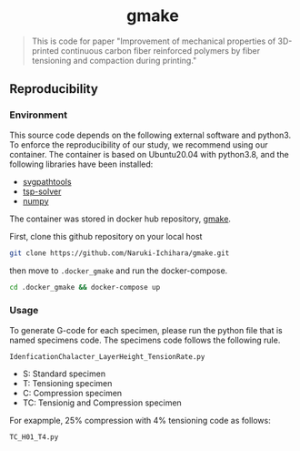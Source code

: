 <h1 align=center>gmake</h1>

> This is code for paper "Improvement of mechanical properties of 3D-printed continuous carbon fiber reinforced polymers by fiber tensioning and compaction during printing."

## Reproducibility
### Environment
This source code depends on the following external software and python3. To enforce the reproducibility of our study, we recommend using our container.
The container is based on Ubuntu20.04 with python3.8, and the following libraries have been installed:

* [svgpathtools](https://github.com/mathandy/svgpathtools)
* [tsp-solver](https://github.com/dmishin/tsp-solver)
* [numpy](https://github.com/numpy/numpy)

The container was stored in docker hub repository, [gmake](https://hub.docker.com/repository/docker/ichiharanaruki/gmake).

First, clone this github repository on your local host
```bash
git clone https://github.com/Naruki-Ichihara/gmake.git
```
then move to `.docker_gmake` and run the docker-compose.
```bash
cd .docker_gmake && docker-compose up
```

### Usage
To generate G-code for each specimen, please run the python file that is named specimens code.
The specimens code follows the following rule.
```
IdenficationChalacter_LayerHeight_TensionRate.py
```

* S: Standard specimen
* T: Tensioning specimen
* C: Compression specimen
* TC: Tensionig and Compression specimen

For exapmple, 25% compression with 4% tensioning code as follows:
```
TC_H01_T4.py
```
